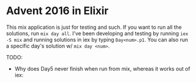 # Advent 2016 in Elixir

This mix application is just for testing and such. If you want to run all the
solutions, run `mix day all`. I've been developing and testing by running `iex
-S mix` and running solutions in iex by typing `Day<num>.p1`. You
can also run a specific day's solution w/ `mix day <num>`.

TODO:

- Why does Day5 never finish when run from mix, whereas it works out of iex:
